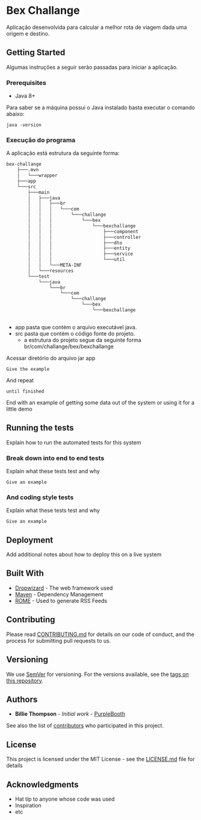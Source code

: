 # Bex Challange

Aplicação desenvolvida para calcular a melhor rota de viagem dada uma origem e destino.

## Getting Started

Algumas instruções a seguir serão passadas para iniciar a aplicação.

### Prerequisites

- Java 8+

Para saber se a máquina possui  o Java instalado basta executar o comando abaixo:

```shell
java -version
```

### Execução do programa

A aplicação está estrutura da seguinte forma:

```bash
bex-challange
	├───.mvn
	│   └───wrapper
	├───app
	└───src
	    ├───main
	    │   ├───java
	    │   │   ├───br
	    │   │   │   └───com
	    │   │   │       └───challange
	    │   │   │           └───bex
	    │   │   │               └───bexchallange
	    │   │   │                   ├───component
	    │   │   │                   ├───controller
	    │   │   │                   ├───dto
	    │   │   │                   ├───entity
	    │   │   │                   ├───service
	    │   │   │                   └───util
	    │   │   └───META-INF
	    │   └───resources
	    └───test
	        └───java
	            └───br
	                └───com
	                    └───challange
	                        └───bex
	                            └───bexchallange
	
```
- app pasta que contém o arquivo executável java.
- src pasta que contém o código fonte do projeto.
	- a estrutura do projeto segue da seguinte forma br/com/challange/bex/bexchallange

Acessar diretório do arquivo jar app

```
Give the example
```

And repeat

```
until finished
```

End with an example of getting some data out of the system or using it for a little demo

## Running the tests

Explain how to run the automated tests for this system

### Break down into end to end tests

Explain what these tests test and why

```
Give an example
```

### And coding style tests

Explain what these tests test and why

```
Give an example
```

## Deployment

Add additional notes about how to deploy this on a live system

## Built With

* [Dropwizard](http://www.dropwizard.io/1.0.2/docs/) - The web framework used
* [Maven](https://maven.apache.org/) - Dependency Management
* [ROME](https://rometools.github.io/rome/) - Used to generate RSS Feeds

## Contributing

Please read [CONTRIBUTING.md](https://gist.github.com/PurpleBooth/b24679402957c63ec426) for details on our code of conduct, and the process for submitting pull requests to us.

## Versioning

We use [SemVer](http://semver.org/) for versioning. For the versions available, see the [tags on this repository](https://github.com/your/project/tags). 

## Authors

* **Billie Thompson** - *Initial work* - [PurpleBooth](https://github.com/PurpleBooth)

See also the list of [contributors](https://github.com/your/project/contributors) who participated in this project.

## License

This project is licensed under the MIT License - see the [LICENSE.md](LICENSE.md) file for details

## Acknowledgments

* Hat tip to anyone whose code was used
* Inspiration
* etc
